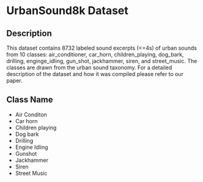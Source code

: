 # UrbanSound8k Dataset

## Description
This dataset contains 8732 labeled sound excerpts (<=4s) of urban sounds from 10 classes: air_conditioner, car_horn, children_playing, dog_bark, drilling, enginge_idling, gun_shot, jackhammer, siren, and street_music. The classes are drawn from the urban sound taxonomy. For a detailed description of the dataset and how it was compiled please refer to our paper.


## Class Name

*  Air Conditon
*  Car horn
*  Children playing
*  Dog bark
*  Drilling
*  Engine Idling
*  Gunshot
*  Jackhammer
*  Siren
*  Street Music

